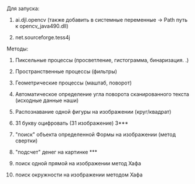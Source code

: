 Для запуска: 
1. ai.djl.opencv (также добавить в системные переменные -> Path путь к opencv_java490.dll)
  
2. net.sourceforge.tess4j

Методы:

1. Пиксельные процессы (просветление, гистограмма, бинаризация. .)

2. Пространственные процессы (фильтры)

3. Геометрические процессы (маштаб, поворот)

4. Автоматическое определение угла поворота сканированного текста (исходные данные наши)

5. Распознавание одной фигуры на изображении (круг/квадрат)

6. 31 букву оцифровать (31 изображение) 3***

7. "поиск" объекта определенной Формы на изображении (метод свертки)

8. "подсчет" денег на картинке ***

9. поиск одной прямой на изображении метод Хафа

10. поиск окружности на изображении методом Хафа
